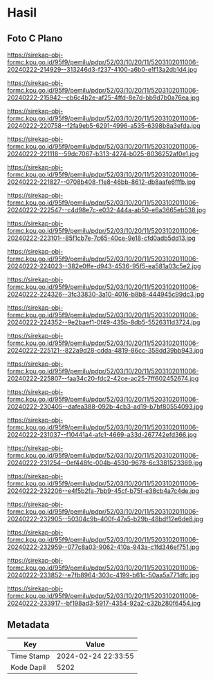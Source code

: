 # Hasil

## Foto C Plano

https://sirekap-obj-formc.kpu.go.id/95f9/pemilu/pdpr/52/03/10/20/11/5203102011006-20240222-214929--313246d3-f237-4100-a6b0-e1f13a2db1d4.jpg

https://sirekap-obj-formc.kpu.go.id/95f9/pemilu/pdpr/52/03/10/20/11/5203102011006-20240222-215942--cb6c4b2e-af25-4ffd-8e7d-bb9d7b0a76ea.jpg

https://sirekap-obj-formc.kpu.go.id/95f9/pemilu/pdpr/52/03/10/20/11/5203102011006-20240222-220758--f2fa9eb5-6291-4996-a535-6398b8a3efda.jpg

https://sirekap-obj-formc.kpu.go.id/95f9/pemilu/pdpr/52/03/10/20/11/5203102011006-20240222-221118--59dc7067-b313-4274-b025-8036252af0e1.jpg

https://sirekap-obj-formc.kpu.go.id/95f9/pemilu/pdpr/52/03/10/20/11/5203102011006-20240222-221827--0708b408-f1e8-46bb-8612-db8aafe6fffb.jpg

https://sirekap-obj-formc.kpu.go.id/95f9/pemilu/pdpr/52/03/10/20/11/5203102011006-20240222-222547--c4d98e7c-e032-444a-ab50-e6a3665eb538.jpg

https://sirekap-obj-formc.kpu.go.id/95f9/pemilu/pdpr/52/03/10/20/11/5203102011006-20240222-223101--85f1cb7e-7c65-40ce-9e18-cfd0adb5dd13.jpg

https://sirekap-obj-formc.kpu.go.id/95f9/pemilu/pdpr/52/03/10/20/11/5203102011006-20240222-224023--382e0ffe-d943-4536-95f5-ea581a03c5e2.jpg

https://sirekap-obj-formc.kpu.go.id/95f9/pemilu/pdpr/52/03/10/20/11/5203102011006-20240222-224326--3fc33830-3a10-4016-b8b8-444945c99dc3.jpg

https://sirekap-obj-formc.kpu.go.id/95f9/pemilu/pdpr/52/03/10/20/11/5203102011006-20240222-224352--9e2baef1-0f49-435b-8db5-5526311d3724.jpg

https://sirekap-obj-formc.kpu.go.id/95f9/pemilu/pdpr/52/03/10/20/11/5203102011006-20240222-225121--822a9d28-cdda-4819-86cc-358dd39bb943.jpg

https://sirekap-obj-formc.kpu.go.id/95f9/pemilu/pdpr/52/03/10/20/11/5203102011006-20240222-225807--faa34c20-fdc2-42ce-ac25-7ff602452674.jpg

https://sirekap-obj-formc.kpu.go.id/95f9/pemilu/pdpr/52/03/10/20/11/5203102011006-20240222-230405--dafea388-092b-4cb3-ad19-b7bf80554093.jpg

https://sirekap-obj-formc.kpu.go.id/95f9/pemilu/pdpr/52/03/10/20/11/5203102011006-20240222-231037--f10441a4-afc1-4669-a33d-267742efd366.jpg

https://sirekap-obj-formc.kpu.go.id/95f9/pemilu/pdpr/52/03/10/20/11/5203102011006-20240222-231254--0ef448fc-004b-4530-9678-6c3381523369.jpg

https://sirekap-obj-formc.kpu.go.id/95f9/pemilu/pdpr/52/03/10/20/11/5203102011006-20240222-232206--e4f5b2fa-7bb9-45cf-b75f-e38cb4a7c4de.jpg

https://sirekap-obj-formc.kpu.go.id/95f9/pemilu/pdpr/52/03/10/20/11/5203102011006-20240222-232905--50304c9b-400f-47a5-b29b-48bdf12e6de8.jpg

https://sirekap-obj-formc.kpu.go.id/95f9/pemilu/pdpr/52/03/10/20/11/5203102011006-20240222-232959--077c8a03-9062-410a-943a-c1fd346ef751.jpg

https://sirekap-obj-formc.kpu.go.id/95f9/pemilu/pdpr/52/03/10/20/11/5203102011006-20240222-233852--e7fb8964-303c-4199-b61c-50aa5a771dfc.jpg

https://sirekap-obj-formc.kpu.go.id/95f9/pemilu/pdpr/52/03/10/20/11/5203102011006-20240222-233917--bf198ad3-5917-4354-92a2-c32b280f6454.jpg


## Metadata

| Key        | Value               |
| ---------- | ------------------- |
| Time Stamp | 2024-02-24 22:33:55 |
| Kode Dapil | 5202                |



